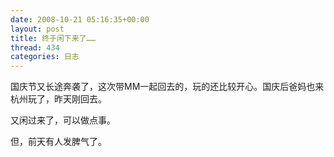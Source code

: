 ```yaml
---
date: 2008-10-21 05:16:35+00:00
layout: post
title: 终于闲下来了……
thread: 434
categories: 日志
---
```


国庆节又长途奔袭了<!-- more -->，这次带MM一起回去的，玩的还比较开心。国庆后爸妈也来杭州玩了，昨天刚回去。  
  
又闲过来了，可以做点事。  
  
但，前天有人发脾气了。  

